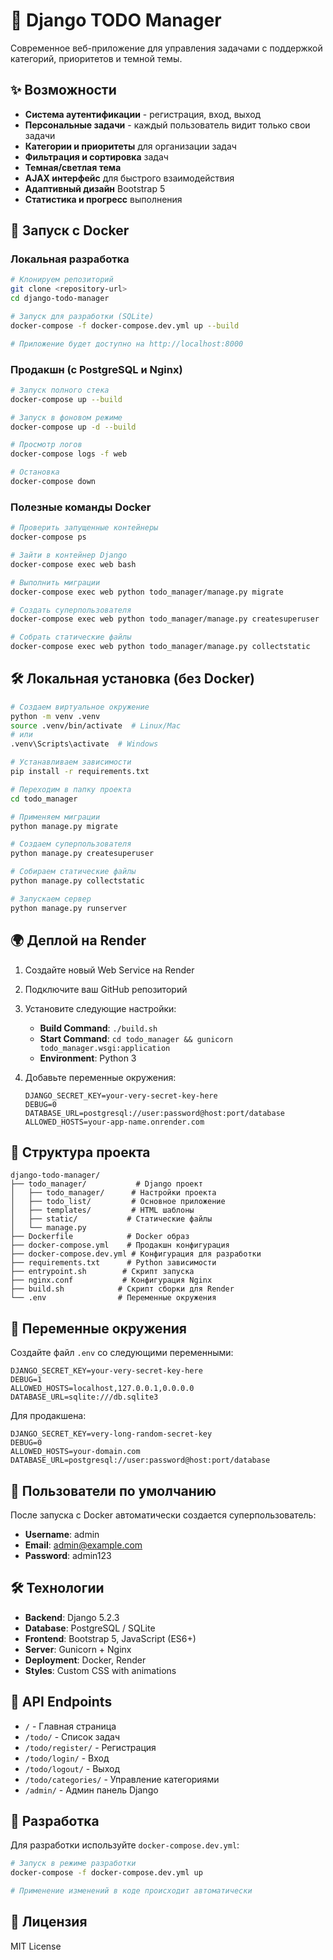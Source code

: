 # 🚀 Django TODO Manager

Современное веб-приложение для управления задачами с поддержкой категорий, приоритетов и темной темы.

## ✨ Возможности

- **Система аутентификации** - регистрация, вход, выход
- **Персональные задачи** - каждый пользователь видит только свои задачи
- **Категории и приоритеты** для организации задач
- **Фильтрация и сортировка** задач
- **Темная/светлая тема**
- **AJAX интерфейс** для быстрого взаимодействия
- **Адаптивный дизайн** Bootstrap 5
- **Статистика и прогресс** выполнения

## 🐳 Запуск с Docker

### Локальная разработка

```bash
# Клонируем репозиторий
git clone <repository-url>
cd django-todo-manager

# Запуск для разработки (SQLite)
docker-compose -f docker-compose.dev.yml up --build

# Приложение будет доступно на http://localhost:8000
```

### Продакшн (с PostgreSQL и Nginx)

```bash
# Запуск полного стека
docker-compose up --build

# Запуск в фоновом режиме
docker-compose up -d --build

# Просмотр логов
docker-compose logs -f web

# Остановка
docker-compose down
```

### Полезные команды Docker

```bash
# Проверить запущенные контейнеры
docker-compose ps

# Зайти в контейнер Django
docker-compose exec web bash

# Выполнить миграции
docker-compose exec web python todo_manager/manage.py migrate

# Создать суперпользователя
docker-compose exec web python todo_manager/manage.py createsuperuser

# Собрать статические файлы
docker-compose exec web python todo_manager/manage.py collectstatic
```

## 🛠️ Локальная установка (без Docker)

```bash
# Создаем виртуальное окружение
python -m venv .venv
source .venv/bin/activate  # Linux/Mac
# или
.venv\Scripts\activate  # Windows

# Устанавливаем зависимости
pip install -r requirements.txt

# Переходим в папку проекта
cd todo_manager

# Применяем миграции
python manage.py migrate

# Создаем суперпользователя
python manage.py createsuperuser

# Собираем статические файлы
python manage.py collectstatic

# Запускаем сервер
python manage.py runserver
```

## 🌍 Деплой на Render

1. Создайте новый Web Service на Render
2. Подключите ваш GitHub репозиторий
3. Установите следующие настройки:
   - **Build Command**: `./build.sh`
   - **Start Command**: `cd todo_manager && gunicorn todo_manager.wsgi:application`
   - **Environment**: Python 3

4. Добавьте переменные окружения:
   ```
   DJANGO_SECRET_KEY=your-very-secret-key-here
   DEBUG=0
   DATABASE_URL=postgresql://user:password@host:port/database
   ALLOWED_HOSTS=your-app-name.onrender.com
   ```

## 📂 Структура проекта

```
django-todo-manager/
├── todo_manager/           # Django проект
│   ├── todo_manager/      # Настройки проекта
│   ├── todo_list/         # Основное приложение
│   ├── templates/         # HTML шаблоны
│   ├── static/           # Статические файлы
│   └── manage.py
├── Dockerfile            # Docker образ
├── docker-compose.yml    # Продакшн конфигурация
├── docker-compose.dev.yml # Конфигурация для разработки
├── requirements.txt      # Python зависимости
├── entrypoint.sh        # Скрипт запуска
├── nginx.conf           # Конфигурация Nginx
├── build.sh            # Скрипт сборки для Render
└── .env                # Переменные окружения
```

## 🔧 Переменные окружения

Создайте файл `.env` со следующими переменными:

```env
DJANGO_SECRET_KEY=your-very-secret-key-here
DEBUG=1
ALLOWED_HOSTS=localhost,127.0.0.1,0.0.0.0
DATABASE_URL=sqlite:///db.sqlite3
```

Для продакшена:
```env
DJANGO_SECRET_KEY=very-long-random-secret-key
DEBUG=0
ALLOWED_HOSTS=your-domain.com
DATABASE_URL=postgresql://user:password@host:port/database
```

## 👤 Пользователи по умолчанию

После запуска с Docker автоматически создается суперпользователь:
- **Username**: admin
- **Email**: admin@example.com
- **Password**: admin123

## 🛠️ Технологии

- **Backend**: Django 5.2.3
- **Database**: PostgreSQL / SQLite
- **Frontend**: Bootstrap 5, JavaScript (ES6+)
- **Server**: Gunicorn + Nginx
- **Deployment**: Docker, Render
- **Styles**: Custom CSS with animations

## 📝 API Endpoints

- `/` - Главная страница
- `/todo/` - Список задач
- `/todo/register/` - Регистрация
- `/todo/login/` - Вход
- `/todo/logout/` - Выход
- `/todo/categories/` - Управление категориями
- `/admin/` - Админ панель Django

## 🤝 Разработка

Для разработки используйте `docker-compose.dev.yml`:

```bash
# Запуск в режиме разработки
docker-compose -f docker-compose.dev.yml up

# Применение изменений в коде происходит автоматически
```

## 📄 Лицензия

MIT License
